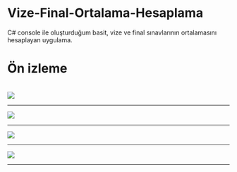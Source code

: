 # Vize-Final-Ortalama-Hesaplama
C# console ile oluşturduğum basit, vize ve final sınavlarının ortalamasını hesaplayan uygulama.


<h1>Ön izleme</h1>
<br>
<a> <img src="https://i.hizliresim.com/2d8x0ww.jpg"/> </a> 
<hr>
<a> <img src="https://i.hizliresim.com/3ys55t6.jpg"/> </a> 
<hr>
<a> <img src="https://i.hizliresim.com/m0gcwfq.jpg"/> </a>
<hr>
<a> <img src="https://i.hizliresim.com/cmyiyra.jpg"/> </a>
<hr>
